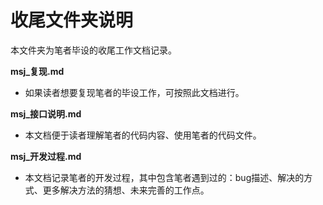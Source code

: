 # 收尾文件夹说明

本文件夹为笔者毕设的收尾工作文档记录。

**msj_复现.md**

* 如果读者想要复现笔者的毕设工作，可按照此文档进行。

**msj_接口说明.md**

* 本文档便于读者理解笔者的代码内容、使用笔者的代码文件。

**msj_开发过程.md**

* 本文档记录笔者的开发过程，其中包含笔者遇到过的：bug描述、解决的方式、更多解决方法的猜想、未来完善的工作点。

